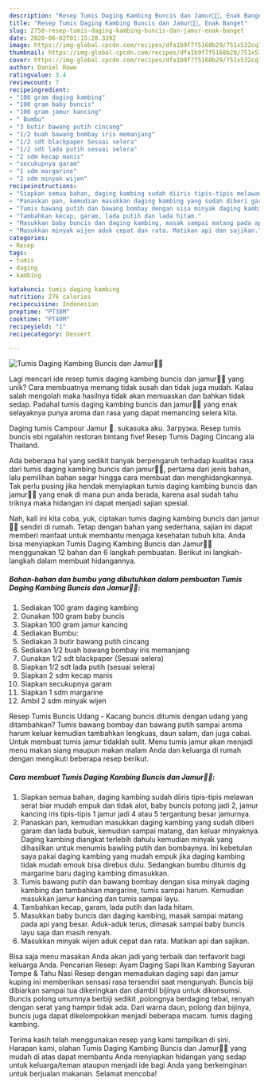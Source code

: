 ```yaml
---
description: "Resep Tumis Daging Kambing Buncis dan Jamur🍄🍄, Enak Banget"
title: "Resep Tumis Daging Kambing Buncis dan Jamur🍄🍄, Enak Banget"
slug: 2758-resep-tumis-daging-kambing-buncis-dan-jamur-enak-banget
date: 2020-06-02T01:15:28.339Z
image: https://img-global.cpcdn.com/recipes/dfa1b9f7f5168b29/751x532cq70/tumis-daging-kambing-buncis-dan-jamur🍄🍄-foto-resep-utama.jpg
thumbnail: https://img-global.cpcdn.com/recipes/dfa1b9f7f5168b29/751x532cq70/tumis-daging-kambing-buncis-dan-jamur🍄🍄-foto-resep-utama.jpg
cover: https://img-global.cpcdn.com/recipes/dfa1b9f7f5168b29/751x532cq70/tumis-daging-kambing-buncis-dan-jamur🍄🍄-foto-resep-utama.jpg
author: Daniel Rowe
ratingvalue: 3.4
reviewcount: 7
recipeingredient:
- "100 gram daging kambing"
- "100 gram baby buncis"
- "100 gram jamur kancing"
- " Bumbu"
- "3 butir bawang putih cincang"
- "1/2 buah bawang bombay iris memanjang"
- "1/2 sdt blackpaper Sesuai selera"
- "1/2 sdt lada putih sesuai selera"
- "2 sdm kecap manis"
- "secukupnya garam"
- "1 sdm margarine"
- "2 sdm minyak wijen"
recipeinstructions:
- "Siapkan semua bahan, daging kambing sudah diiris tipis-tipis melawan serat biar mudah empuk dan tidak alot, baby buncis potong jadi 2, jamur kancing iris tipis-tipis 1 jamur jadi 4 atau 5 tergantung besar jamurnya."
- "Panaskan pan, kemudian masukkan daging kambing yang sudah diberi garam dan lada bubuk, kemudian sampai matang, dan keluar minyaknya. Daging kambing diangkat terlebih dahulu kemudian minyak yang dihasilkan untuk menumis bawling putih dan bombaynya. Ini kebetulan saya pakai daging kambing yang mudah empuk jika daging kambing tidak mudah emouk bisa direbus dulu. Sedangkan bumbu ditumis dg margarine baru daging kambing dimasukkan."
- "Tumis bawang putih dan bawang bombay dengan sisa minyak daging kambing dan tambahkan margarine, tumis sampai harum. Kemudian masukkan jamur kancing dan tumis sampai layu."
- "Tambahkan kecap, garam, lada putih dan lada hitam."
- "Masukkan baby buncis dan daging kambing, masak sampai matang pada api yang besar. Aduk-aduk terus, dimasak sampai baby buncis layu saja dan masih renyah."
- "Masukkan minyak wijen aduk cepat dan rata. Matikan api dan sajikan."
categories:
- Resep
tags:
- tumis
- daging
- kambing

katakunci: tumis daging kambing 
nutrition: 276 calories
recipecuisine: Indonesian
preptime: "PT38M"
cooktime: "PT40M"
recipeyield: "1"
recipecategory: Dessert

---
```



![Tumis Daging Kambing Buncis dan Jamur🍄🍄](https://img-global.cpcdn.com/recipes/dfa1b9f7f5168b29/751x532cq70/tumis-daging-kambing-buncis-dan-jamur🍄🍄-foto-resep-utama.jpg)

Lagi mencari ide resep tumis daging kambing buncis dan jamur🍄🍄 yang unik? Cara membuatnya memang tidak susah dan tidak juga mudah. Kalau salah mengolah maka hasilnya tidak akan memuaskan dan bahkan tidak sedap. Padahal tumis daging kambing buncis dan jamur🍄🍄 yang enak selayaknya punya aroma dan rasa yang dapat memancing selera kita.

Daging tumis Campour Jamur 🍄. sukasuka aku. Загрузка. Resep tumis buncis ebi ngalahin restoran bintang five! Resep Tumis Daging Cincang ala Thailand.

Ada beberapa hal yang sedikit banyak berpengaruh terhadap kualitas rasa dari tumis daging kambing buncis dan jamur🍄🍄, pertama dari jenis bahan, lalu pemilihan bahan segar hingga cara membuat dan menghidangkannya. Tak perlu pusing jika hendak menyiapkan tumis daging kambing buncis dan jamur🍄🍄 yang enak di mana pun anda berada, karena asal sudah tahu triknya maka hidangan ini dapat menjadi sajian spesial.


Nah, kali ini kita coba, yuk, ciptakan tumis daging kambing buncis dan jamur🍄🍄 sendiri di rumah. Tetap dengan bahan yang sederhana, sajian ini dapat memberi manfaat untuk membantu menjaga kesehatan tubuh kita. Anda bisa menyiapkan Tumis Daging Kambing Buncis dan Jamur🍄🍄 menggunakan 12 bahan dan 6 langkah pembuatan. Berikut ini langkah-langkah dalam membuat hidangannya.

<!--inarticleads1-->

##### Bahan-bahan dan bumbu yang dibutuhkan dalam pembuatan Tumis Daging Kambing Buncis dan Jamur🍄🍄:

1. Sediakan 100 gram daging kambing
1. Gunakan 100 gram baby buncis
1. Siapkan 100 gram jamur kancing
1. Sediakan  Bumbu:
1. Sediakan 3 butir bawang putih cincang
1. Sediakan 1/2 buah bawang bombay iris memanjang
1. Gunakan 1/2 sdt blackpaper (Sesuai selera)
1. Siapkan 1/2 sdt lada putih (sesuai selera)
1. Siapkan 2 sdm kecap manis
1. Siapkan secukupnya garam
1. Siapkan 1 sdm margarine
1. Ambil 2 sdm minyak wijen


Resep Tumis Buncis Udang - Kacang buncis ditumis dengan udang yang ditambahkan? Tumis bawang bombay dan bawang putih sampai aroma harum keluar kemudian tambahkan lengkuas, daun salam, dan juga cabai. Untuk membuat tumis jamur tidaklah sulit. Menu tumis jamur akan menjadi menu makan siang maupun makan malam Anda dan keluarga di rumah dengan mengikuti beberapa resep berikut. 

<!--inarticleads2-->

##### Cara membuat Tumis Daging Kambing Buncis dan Jamur🍄🍄:

1. Siapkan semua bahan, daging kambing sudah diiris tipis-tipis melawan serat biar mudah empuk dan tidak alot, baby buncis potong jadi 2, jamur kancing iris tipis-tipis 1 jamur jadi 4 atau 5 tergantung besar jamurnya.
1. Panaskan pan, kemudian masukkan daging kambing yang sudah diberi garam dan lada bubuk, kemudian sampai matang, dan keluar minyaknya. Daging kambing diangkat terlebih dahulu kemudian minyak yang dihasilkan untuk menumis bawling putih dan bombaynya. Ini kebetulan saya pakai daging kambing yang mudah empuk jika daging kambing tidak mudah emouk bisa direbus dulu. Sedangkan bumbu ditumis dg margarine baru daging kambing dimasukkan.
1. Tumis bawang putih dan bawang bombay dengan sisa minyak daging kambing dan tambahkan margarine, tumis sampai harum. Kemudian masukkan jamur kancing dan tumis sampai layu.
1. Tambahkan kecap, garam, lada putih dan lada hitam.
1. Masukkan baby buncis dan daging kambing, masak sampai matang pada api yang besar. Aduk-aduk terus, dimasak sampai baby buncis layu saja dan masih renyah.
1. Masukkan minyak wijen aduk cepat dan rata. Matikan api dan sajikan.


Bisa saja menu masakan Anda akan jadi yang terbaik dan terfavorit bagi keluarga Anda. Pencarian Resep: Ayam Daging Sapi Ikan Kambing Sayuran Tempe &amp; Tahu Nasi Resep dengan memadukan daging sapi dan jamur kuping ini memberikan sensasi rasa tersendiri saat mengunyah. Buncis biji dibiarkan sampai tua dikeringkan dan diambil bijinya untuk dikonsumsi. Buncis polong umumnya berbiji sedikit ,polongnya berdaging tebal, renyah dengan serat yang hampir tidak ada. Dari warna daun, polong dan bijinya, buncis juga dapat dikelompokkan menjadi beberapa macam. tumis daging kambing. 

Terima kasih telah menggunakan resep yang kami tampilkan di sini. Harapan kami, olahan Tumis Daging Kambing Buncis dan Jamur🍄🍄 yang mudah di atas dapat membantu Anda menyiapkan hidangan yang sedap untuk keluarga/teman ataupun menjadi ide bagi Anda yang berkeinginan untuk berjualan makanan. Selamat mencoba!
